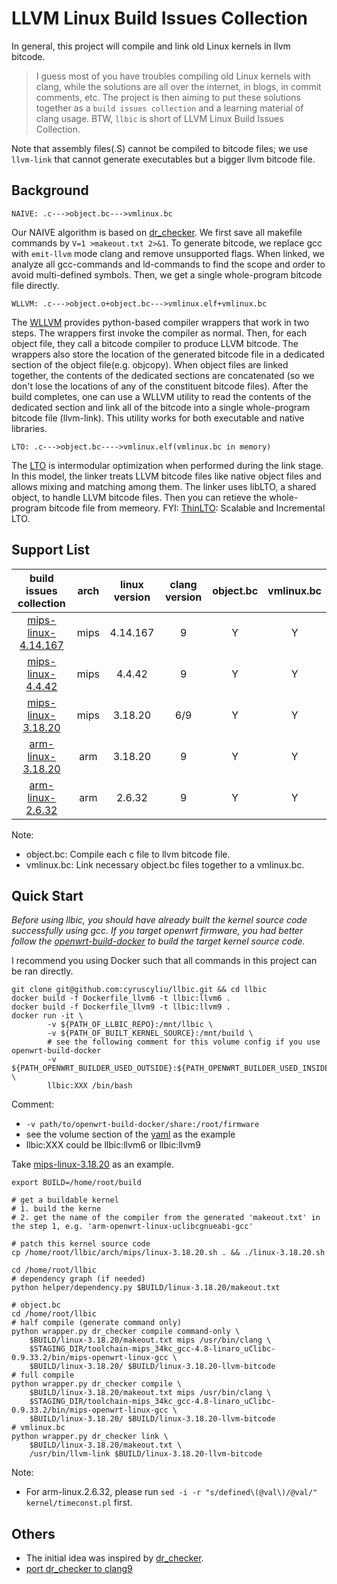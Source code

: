 # LLVM Linux Build Issues Collection

In general, this project will compile and link old Linux kernels in llvm bitcode.

>I guess most of you have troubles compiling old Linux kernels with clang,
while the solutions are all over the internet, in blogs,
in commit comments, etc. The project is then aiming to put these solutions
together as a `build issues collection` and a learning material of clang usage.
BTW, `llbic` is short of LLVM Linux Build Issues Collection.

Note that assembly files(.S) cannot be compiled to bitcode files; 
we use `llvm-link` that cannot generate executables but a bigger llvm bitcode file.

## Background

    NAIVE: .c--->object.bc--->vmlinux.bc
        
Our NAIVE algorithm is based on [dr_checker](https://github.com/ucsb-seclab/dr_checker).
We first save all makefile commands by `V=1 >makeout.txt 2>&1`. 
To generate bitcode, we replace gcc with `emit-llvm` mode clang and remove unsupported flags.
When linked, we analyze all gcc-commands and ld-commands to find the scope and order to avoid multi-defined symbols.
Then, we get a single whole-program bitcode file directly.

    WLLVM: .c--->object.o+object.bc--->vmlinux.elf+vmlinux.bc

The [WLLVM](https://github.com/travitch/whole-program-llvm) provides python-based compiler wrappers that work in two steps.
The wrappers first invoke the compiler as normal. 
Then, for each object file, they call a bitcode compiler to produce LLVM bitcode.
The wrappers also store the location of the generated bitcode file in a dedicated section of the object file(e.g. objcopy).
When object files are linked together, the contents of the dedicated sections are concatenated (so we don't lose the locations of any of the constituent bitcode files).
After the build completes, one can use a WLLVM utility to read the contents of the dedicated section
and link all of the bitcode into a single whole-program bitcode file (llvm-link).
This utility works for both executable and native libraries. 

    LTO: .c--->object.bc---->vmlinux.elf(vmlinux.bc in memory)

The [LTO](https://llvm.org/docs/LinkTimeOptimization.html) is intermodular optimization when performed during the link stage.
In this model, the linker treats LLVM bitcode files like native object files and allows mixing and matching among them.
The linker uses libLTO, a shared object, to handle LLVM bitcode files. Then you can retieve the whole-program bitcode file from memeory.
FYI: [ThinLTO](http://clang.llvm.org/docs/ThinLTO.html): Scalable and Incremental LTO.


## Support List
|build issues collection|arch|linux version|clang version|object.bc|vmlinux.bc|
|:---:|:---:|:---:|:---:|:---:|:---:|
|[mips-linux-4.14.167](./arch/mips/linux-4.14.167.md)|mips|4.14.167|9|Y|Y|
|[mips-linux-4.4.42](./arch/mips/linux-4.4.42.md)|mips|4.4.42|9|Y|Y|
|[mips-linux-3.18.20](./arch/mips/linux-3.18.20.md)|mips|3.18.20|6/9|Y|Y|
|[arm-linux-3.18.20](./arch/arm/linux-3.18.20.md)|arm|3.18.20|9|Y|Y|
|[arm-linux-2.6.32](./arch/arm/linux-2.6.32.md)|arm|2.6.32|9|Y|Y|

Note:
+ object.bc: Compile each c file to llvm bitcode file.
+ vmlinux.bc: Link necessary object.bc files together to a vmlinux.bc.

## Quick Start

*Before using llbic, you should have already built the kernel source code successfully using gcc.*
*If you target openwrt firmware, you had better follow the [openwrt-build-docker](https://github.com/cyruscyliu/openwrt-build-docker) to build the target kernel source code.*

I recommend you using Docker such that all commands in this project can be ran directly.

```shell script
git clone git@github.com:cyruscyliu/llbic.git && cd llbic
docker build -f Dockerfile_llvm6 -t llbic:llvm6 .
docker build -f Dockerfile_llvm9 -t llbic:llvm9 .
docker run -it \
        -v ${PATH_OF_LLBIC_REPO}:/mnt/llbic \
        -v ${PATH_OF_BUILT_KERNEL_SOURCE}:/mnt/build \
        # see the following comment for this volume config if you use openwrt-build-docker
        -v ${PATH_OPENWRT_BUILDER_USED_OUTSIDE}:${PATH_OPENWRT_BUILDER_USED_INSIDE} \
        llbic:XXX /bin/bash
```

Comment:
- `-v path/to/openwrt-build-docker/share:/root/firmware`
- see the volume section of the [yaml](https://github.com/cyruscyliu/openwrt-build-docker/blob/master/10.03/docker-compose.yml) as the example
- llbic:XXX could be llbic:llvm6 or llbic:llvm9

Take [mips-linux-3.18.20](./arch/mips/linux-3.18.20.md) as an example.

```shell script
export BUILD=/home/root/build

# get a buildable kernel
# 1. build the kerne
# 2. get the name of the compiler from the generated 'makeout.txt' in the step 1, e.g. 'arm-openwrt-linux-uclibcgnueabi-gcc'

# patch this kernel source code
cp /home/root/llbic/arch/mips/linux-3.18.20.sh . && ./linux-3.18.20.sh

cd /home/root/llbic
# dependency graph (if needed)
python helper/dependency.py $BUILD/linux-3.18.20/makeout.txt

# object.bc
cd /home/root/llbic
# half compile (generate command only)
python wrapper.py dr_checker compile command-only \
    $BUILD/linux-3.18.20/makeout.txt mips /usr/bin/clang \
    $STAGING_DIR/toolchain-mips_34kc_gcc-4.8-linaro_uClibc-0.9.33.2/bin/mips-openwrt-linux-gcc \
    $BUILD/linux-3.18.20/ $BUILD/linux-3.18.20-llvm-bitcode
# full compile
python wrapper.py dr_checker compile \
    $BUILD/linux-3.18.20/makeout.txt mips /usr/bin/clang \
    $STAGING_DIR/toolchain-mips_34kc_gcc-4.8-linaro_uClibc-0.9.33.2/bin/mips-openwrt-linux-gcc \
    $BUILD/linux-3.18.20/ $BUILD/linux-3.18.20-llvm-bitcode
# vmlinux.bc
python wrapper.py dr_checker link \
    $BUILD/linux-3.18.20/makeout.txt \
    /usr/bin/llvm-link $BUILD/linux-3.18.20-llvm-bitcode
```

Note:
+ For arm-linux.2.6.32, please run `sed -i -r "s/defined\(@val\)/@val/" kernel/timeconst.pl` first.

## Others
+ The initial idea was inspired by [dr_checker](https://github.com/ucsb-seclab/dr_checker).
+ [port dr_checker to clang9](./doc/port-dr_checker-2-clang-9.md)
